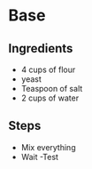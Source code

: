 # Base

## Ingredients
- 4 cups of flour
- yeast
- Teaspoon of salt
- 2 cups of water

## Steps
- Mix everything
- Wait
-Test
